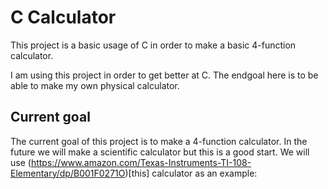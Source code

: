 # C Calculator

This project is a basic usage of C in order to make a basic 4-function calculator.

I am using this project in order to get better at C. The endgoal here is to be able to make my own physical calculator.

## Current goal
The current goal of this project is to make a 4-function calculator.
In the future we will make a scientific calculator but this is a good start.
We will use (https://www.amazon.com/Texas-Instruments-TI-108-Elementary/dp/B001F0271O)[this] calculator as an example: 
